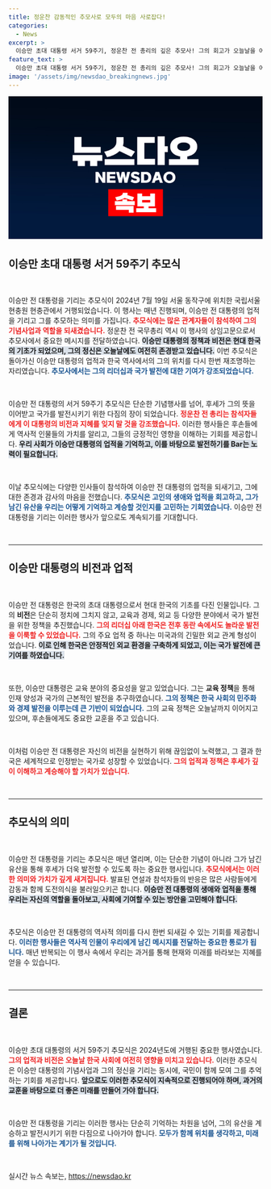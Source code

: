 ```yaml
---
title: 정운찬 감동적인 추모사로 모두의 마음 사로잡다!
categories:
  - News
excerpt: >
  이승만 초대 대통령 서거 59주기, 정운찬 전 총리의 깊은 추모사! 그의 회고가 오늘날을 어떻게 비추는지 궁금하다면 클릭하세요!
feature_text: >
  이승만 초대 대통령 서거 59주기, 정운찬 전 총리의 깊은 추모사! 그의 회고가 오늘날을 어떻게 비추는지 궁금하다면 클릭하세요!
image: '/assets/img/newsdao_breakingnews.jpg'
---
```


<p><img src="/assets/img/newsdao_breakingnews.jpg" alt="implanttips 속보" /></p>

<h2 data-ke-size="size26">이승만 초대 대통령 서거 59주기 추모식</h2>

<p data-ke-size="size16">&nbsp;</p>

<p>이승만 전 대통령을 기리는 추모식이 2024년 7월 19일 서울 동작구에 위치한 국립서울현충원 현충관에서 거행되었습니다. 이 행사는 매년 진행되며, 이승만 전 대통령의 업적을 기리고 그를 추모하는 의미를 가집니다. <b><span style="color: #ee2323;">추모식에는 많은 관계자들이 참석하여 그의 기념사업과 역할을 되새겼습니다.</span></b> 정운찬 전 국무총리 역시 이 행사의 상임고문으로서 추모사에서 중요한 메시지를 전달하였습니다. <b><span style="background-color: #21538527;">이승만 대통령의 정책과 비전은 현대 한국의 기초가 되었으며, 그의 정신은 오늘날에도 여전히 존경받고 있습니다.</span></b> 이번 추모식은 돌아가신 이승만 대통령의 업적과 한국 역사에서의 그의 위치를 다시 한번 재조명하는 자리였습니다. <b><span style="color: #1a5490;">추모사에서는 그의 리더십과 국가 발전에 대한 기여가 강조되었습니다.</span></b> </p>

<p data-ke-size="size16">&nbsp;</p>

<p>이승만 전 대통령의 서거 59주기 추모식은 단순한 기념행사를 넘어, 후세가 그의 뜻을 이어받고 국가를 발전시키기 위한 다짐의 장이 되었습니다. <b><span style="color: #ee2323;">정운찬 전 총리는 참석자들에게 이 대통령의 비전과 지혜를 잊지 말 것을 강조했습니다.</span></b> 이러한 행사들은 후손들에게 역사적 인물들의 가치를 알리고, 그들의 긍정적인 영향을 이해하는 기회를 제공합니다. <b><span style="background-color: #21538527;">우리 사회가 이승만 대통령의 업적을 기억하고, 이를 바탕으로 발전하기를 Bar는 노력이 필요합니다.</span></b> </p>

<p data-ke-size="size16">&nbsp;</p>

<p>이날 추모식에는 다양한 인사들이 참석하여 이승만 전 대통령의 업적을 되새기고, 그에 대한 존경과 감사의 마음을 전했습니다. <b><span style="color: #1a5490;">추모식은 고인의 생애와 업적을 회고하고, 그가 남긴 유산을 우리는 어떻게 기억하고 계승할 것인지를 고민하는 기회였습니다.</span></b> 이승만 전 대통령을 기리는 이러한 행사가 앞으로도 계속되기를 기대합니다. </p>

<p data-ke-size="size16">&nbsp;</p>

<hr />

<h2 data-ke-size="size26">이승만 대통령의 비전과 업적</h2>

<p data-ke-size="size16">&nbsp;</p>

<p>이승만 전 대통령은 한국의 초대 대통령으로서 현대 한국의 기초를 다진 인물입니다. 그의 <b>비전</b>은 단순히 정치에 그치지 않고, 교육과 경제, 외교 등 다양한 분야에서 국가 발전을 위한 정책을 추진했습니다. <b><span style="color: #ee2323;">그의 리더십 아래 한국은 전후 동란 속에서도 놀라운 발전을 이룩할 수 있었습니다.</span></b> 그의 주요 업적 중 하나는 미국과의 긴밀한 외교 관계 형성이었습니다. <b><span style="background-color: #21538527;">이로 인해 한국은 안정적인 외교 환경을 구축하게 되었고, 이는 국가 발전에 큰 기여를 하였습니다.</span></b> </p>

<p data-ke-size="size16">&nbsp;</p>

<p>또한, 이승만 대통령은 교육 분야의 중요성을 알고 있었습니다. 그는 <b>교육 정책</b>을 통해 인재 양성과 국가의 근본적인 발전을 추구하였습니다. <b><span style="color: #1a5490;">그의 정책은 한국 사회의 민주화와 경제 발전을 이루는데 큰 기반이 되었습니다.</span></b> 그의 교육 정책은 오늘날까지 이어지고 있으며, 후손들에게도 중요한 교훈을 주고 있습니다.</p>

<p data-ke-size="size16">&nbsp;</p>

<p>이처럼 이승만 전 대통령은 자신의 비전을 실현하기 위해 끊임없이 노력했고, 그 결과 한국은 세계적으로 인정받는 국가로 성장할 수 있었습니다. <b><span style="color: #ee2323;">그의 업적과 정책은 후세가 깊이 이해하고 계승해야 할 가치가 있습니다.</span></b> </p>

<p data-ke-size="size16">&nbsp;</p>

<hr />

<h2 data-ke-size="size26">추모식의 의미</h2>

<p data-ke-size="size16">&nbsp;</p>

<p>이승만 전 대통령을 기리는 추모식은 매년 열리며, 이는 단순한 기념이 아니라 그가 남긴 유산을 통해 후세가 더욱 발전할 수 있도록 하는 중요한 행사입니다. <b><span style="color: #ee2323;">추모식에서는 이러한 의미와 가치가 깊게 새겨집니다.</span></b> 발표된 연설과 참석자들의 반응은 많은 사람들에게 감동과 함께 도전의식을 불러일으키곤 합니다. <b><span style="background-color: #21538527;">이승만 전 대통령의 생애와 업적을 통해 우리는 자신의 역할을 돌아보고, 사회에 기여할 수 있는 방안을 고민해야 합니다.</span></b> </p>

<p data-ke-size="size16">&nbsp;</p>

<p>추모식은 이승만 전 대통령의 역사적 의미를 다시 한번 되새길 수 있는 기회를 제공합니다. <b><span style="color: #1a5490;">이러한 행사들은 역사적 인물이 우리에게 남긴 메시지를 전달하는 중요한 통로가 됩니다.</span></b> 매년 반복되는 이 행사 속에서 우리는 과거를 통해 현재와 미래를 바라보는 지혜를 얻을 수 있습니다. </p>

<p data-ke-size="size16">&nbsp;</p>

<hr />

<h2 data-ke-size="size26">결론</h2>

<p data-ke-size="size16">&nbsp;</p>

<p>이승만 초대 대통령의 서거 59주기 추모식은 2024년도에 거행된 중요한 행사였습니다. <b><span style="color: #ee2323;">그의 업적과 비전은 오늘날 한국 사회에 여전히 영향을 미치고 있습니다.</span></b> 이러한 추모식은 이승만 대통령의 기념사업과 그의 정신을 기리는 동시에, 국민이 함께 모여 그를 추억하는 기회를 제공합니다. <b><span style="background-color: #21538527;">앞으로도 이러한 추모식이 지속적으로 진행되어야 하며, 과거의 교훈을 바탕으로 더 좋은 미래를 만들어 가야 합니다.</span></b> </p>

<p data-ke-size="size16">&nbsp;</p>

<p>이승만 전 대통령을 기리는 이러한 행사는 단순히 기억하는 차원을 넘어, 그의 유산을 계승하고 발전시키기 위한 다짐으로 나아가야 합니다. <b><span style="color: #1a5490;">모두가 함께 위치를 생각하고, 미래를 위해 나아가는 계기가 될 것입니다.</span></b> </p>

<p data-ke-size="size16">&nbsp;</p>
실시간 뉴스 속보는, <a href="https://newsdao.kr" rel="dofollow">https://newsdao.kr</a>


